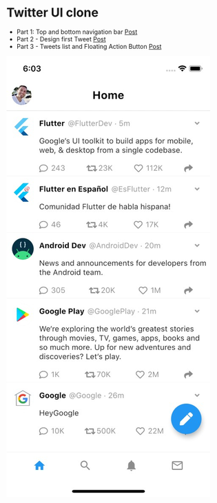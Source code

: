 # Twitter UI clone

- Part 1: Top and bottom navigation bar [Post](https://nanocastellano.medium.com/twitter-ui-clone-using-flutter-part-1-58602b516297)
- Part 2 - Design first Tweet [Post](https://nanocastellano.medium.com/twitter-ui-clone-using-flutter-part-2-5ab0f6ef2eeb)
- Part 3 - Tweets list and Floating Action Button [Post](https://nanocastellano.medium.com/twitter-ui-clone-using-flutter-part-3-acd367ffec2a)

![Twitter clone](images/twitter_clone.jpg)
